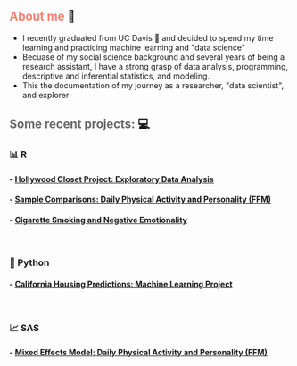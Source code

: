 ## <span style="color:salmon;">About me</span> :bust_in_silhouette:

* I recently graduated from UC Davis :cow2: and decided to spend my time learning and practicing machine learning and "data science"
*  Becuase of my social science background and several years of being a research assistant, I have a strong grasp of data analysis, programming, descriptive and inferential statistics, and modeling.
* This the documentation of my journey as a researcher, "data scientist", and explorer 


## <span style="color:dimgray;">Some recent projects: </span> :computer:

### :bar_chart:  R
#### - [Hollywood Closet Project: Exploratory Data Analysis](https://github.com/stcampione/HCP-Data-Analysis/blob/main/hcp-eda.md)
#### - [Sample Comparisons: Daily Physical Activity and Personality (FFM)](https://github.com/stcampione/Physical-Activity-Personality/blob/main/M1%20MRef%20Comparison.R)
#### - [Cigarette Smoking and Negative Emotionality](https://github.com/stcampione/Cigarette-Smoking-Negative-Emotionality)



<br>

### :snake:  Python 
#### - [California Housing Predictions: Machine Learning Project](https://github.com/stcampione/CA-Housing/blob/master/CAHousing.ipynb)

<br>

### :chart_with_upwards_trend: SAS 
#### - [Mixed Effects Model: Daily Physical Activity and Personality (FFM)](https://github.com/stcampione/Physical-Activity-Personality)


<br>

